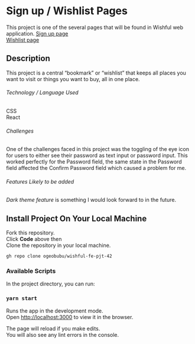 # Sign up / Wishlist Pages

This project is one of the several pages that will be found in Wishful web application.
[Sign up page](https://wishful-app.netlify.app/) <br />
[Wishlist page](https://wishful-app.netlify.app/dashboard)

## Description

This project is a central “bookmark” or “wishlist” that keeps all places you want to visit or things you want to buy, all in one place.

###### Technology / Language Used

CSS <br />
React

###### Challenges

One of the challenges faced in this project was the toggling of the eye icon for users to either see their password as text input or password input. This worked perfectly for the Password field, the same state in the Password field affected the Confirm Password field which caused a problem for me.

###### Features Likely to be added

_Dark theme feature_ is something I would look forward to in the future.

## Install Project On Your Local Machine

Fork this repository.<br/>
Click **Code** above then <br />
Clone the repository in your local machine.

```
gh repo clone ogeobubu/wishful-fe-pjt-42
```

### Available Scripts

In the project directory, you can run:

### `yarn start`

Runs the app in the development mode.\
Open [http://localhost:3000](http://localhost:3000) to view it in the browser.

The page will reload if you make edits.\
You will also see any lint errors in the console.
